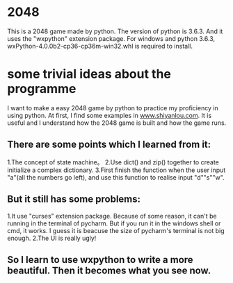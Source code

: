 # 2048
This is a 2048 game made by python. The version of python is 3.6.3. And it uses the "wxpython" extension package. For windows and python 3.6.3, wxPython-4.0.0b2-cp36-cp36m-win32.whl is required to install.
# some trivial ideas about the programme
I want to make a easy 2048 game by python to practice my proficiency in using python. At first, I find some examples in www.shiyanlou.com. It is useful and I understand how the 2048 game is built and how the game runs.
## There are some points which I learned from it:
1.The concept of state machine。
2.Use dict() and zip() together to create initialize a complex dictionary. 
3.First finish the function when the user input "a"(all the numbers go left), and use this function to realise input "d""s""w".
## But it still has some problems:
1.It use "curses" extension package. Because of some reason, it can't be running in the terminal of pycharm. But if you run it in the windows shell or cmd, it works. I guess it is beacuse the size of pycharm's  terminal is not big enough.
2.The UI is really ugly!
## So I learn to use wxpython to write a more beautiful. Then it becomes what you see now.
